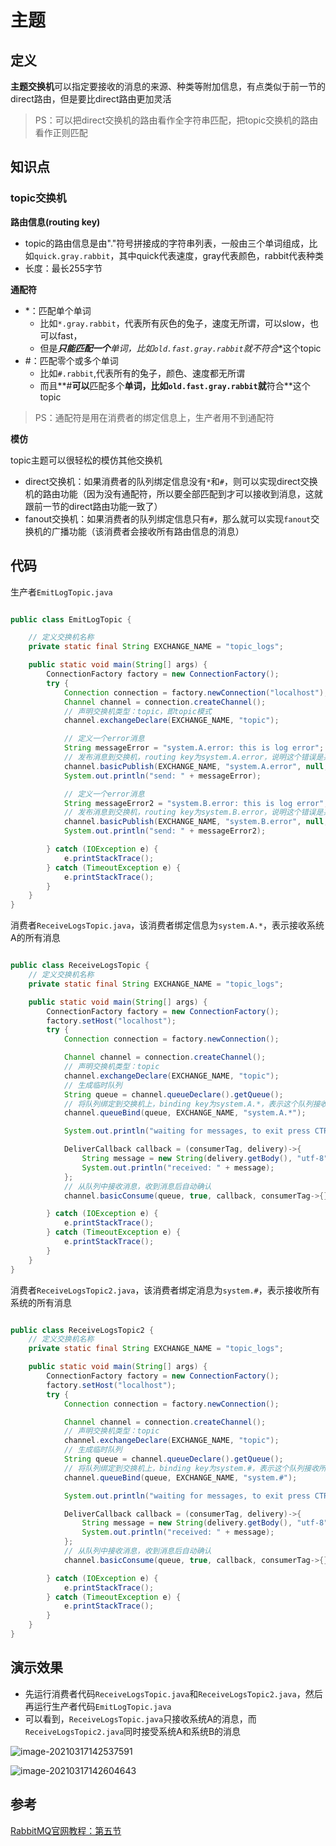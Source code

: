 # 主题

## 定义

**主题交换机**可以指定要接收的消息的来源、种类等附加信息，有点类似于前一节的direct路由，但是要比direct路由更加灵活

> PS：可以把direct交换机的路由看作全字符串匹配，把topic交换机的路由看作正则匹配

## 知识点

### topic交换机

**路由信息(routing key)**

- topic的路由信息是由"."符号拼接成的字符串列表，一般由三个单词组成，比如`quick.gray.rabbit`，其中quick代表速度，gray代表颜色，rabbit代表种类
- 长度：最长255字节

**通配符**

- *：匹配单个单词
  - 比如`*.gray.rabbit`，代表所有灰色的兔子，速度无所谓，可以slow，也可以fast，
  - 但是*****只能**匹配一个**单词，比如`old.fast.gray.rabbit`就**不符合**这个topic
- #：匹配零个或多个单词
  - 比如`#.rabbit`,代表所有的兔子，颜色、速度都无所谓
  - 而且**#**可以**匹配多个**单词，比如`old.fast.gray.rabbit`就**符合**这个topic

> PS：通配符是用在消费者的绑定信息上，生产者用不到通配符

**模仿**

topic主题可以很轻松的模仿其他交换机

- direct交换机：如果消费者的队列绑定信息没有`*`和`#`，则可以实现direct交换机的路由功能（因为没有通配符，所以要全部匹配到才可以接收到消息，这就跟前一节的direct路由功能一致了）
- fanout交换机：如果消费者的队列绑定信息只有`#`，那么就可以实现`fanout`交换机的广播功能（该消费者会接收所有路由信息的消息）



## 代码

生产者`EmitLogTopic.java`

```java

public class EmitLogTopic {

    // 定义交换机名称
    private static final String EXCHANGE_NAME = "topic_logs";

    public static void main(String[] args) {
        ConnectionFactory factory = new ConnectionFactory();
        try {
            Connection connection = factory.newConnection("localhost");
            Channel channel = connection.createChannel();
            // 声明交换机类型：topic，即topic模式
            channel.exchangeDeclare(EXCHANGE_NAME, "topic");

            // 定义一个error消息
            String messageError = "system.A.error: this is log error";
            // 发布消息到交换机，routing key为system.A.error，说明这个错误是系统A造成的
            channel.basicPublish(EXCHANGE_NAME, "system.A.error", null, messageError.getBytes());
            System.out.println("send: " + messageError);

            // 定义一个error消息
            String messageError2 = "system.B.error: this is log error";
            // 发布消息到交换机，routing key为system.B.error，说明这个错误是系统B造成的
            channel.basicPublish(EXCHANGE_NAME, "system.B.error", null, messageError2.getBytes());
            System.out.println("send: " + messageError2);

        } catch (IOException e) {
            e.printStackTrace();
        } catch (TimeoutException e) {
            e.printStackTrace();
        }
    }
}

```

消费者`ReceiveLogsTopic.java`，该消费者绑定信息为`system.A.*`，表示接收系统A的所有消息

```java

public class ReceiveLogsTopic {
    // 定义交换机名称
    private static final String EXCHANGE_NAME = "topic_logs";

    public static void main(String[] args) {
        ConnectionFactory factory = new ConnectionFactory();
        factory.setHost("localhost");
        try {
            Connection connection = factory.newConnection();

            Channel channel = connection.createChannel();
            // 声明交换机类型：topic
            channel.exchangeDeclare(EXCHANGE_NAME, "topic");
            // 生成临时队列
            String queue = channel.queueDeclare().getQueue();
            // 将队列绑定到交换机上，binding key为system.A.*，表示这个队列接收系统A的所有消息
            channel.queueBind(queue, EXCHANGE_NAME, "system.A.*");

            System.out.println("waiting for messages, to exit press CTRL+C");

            DeliverCallback callback = (consumerTag, delivery)->{
                String message = new String(delivery.getBody(), "utf-8");
                System.out.println("received: " + message);
            };
            // 从队列中接收消息，收到消息后自动确认
            channel.basicConsume(queue, true, callback, consumerTag->{});

        } catch (IOException e) {
            e.printStackTrace();
        } catch (TimeoutException e) {
            e.printStackTrace();
        }
    }
}

```

消费者`ReceiveLogsTopic2.java`，该消费者绑定消息为`system.#`，表示接收所有系统的所有消息

```java

public class ReceiveLogsTopic2 {
    // 定义交换机名称
    private static final String EXCHANGE_NAME = "topic_logs";

    public static void main(String[] args) {
        ConnectionFactory factory = new ConnectionFactory();
        factory.setHost("localhost");
        try {
            Connection connection = factory.newConnection();

            Channel channel = connection.createChannel();
            // 声明交换机类型：topic
            channel.exchangeDeclare(EXCHANGE_NAME, "topic");
            // 生成临时队列
            String queue = channel.queueDeclare().getQueue();
            // 将队列绑定到交换机上，binding key为system.#，表示这个队列接收所有系统的所有消息
            channel.queueBind(queue, EXCHANGE_NAME, "system.#");

            System.out.println("waiting for messages, to exit press CTRL+C");

            DeliverCallback callback = (consumerTag, delivery)->{
                String message = new String(delivery.getBody(), "utf-8");
                System.out.println("received: " + message);
            };
            // 从队列中接收消息，收到消息后自动确认
            channel.basicConsume(queue, true, callback, consumerTag->{});

        } catch (IOException e) {
            e.printStackTrace();
        } catch (TimeoutException e) {
            e.printStackTrace();
        }
    }
}

```

## 演示效果

- 先运行消费者代码`ReceiveLogsTopic.java`和`ReceiveLogsTopic2.java`，然后再运行生产者代码`EmitLogTopic.java`
- 可以看到，`ReceiveLogsTopic.java`只接收系统A的消息，而`ReceiveLogsTopic2.java`同时接受系统A和系统B的消息

![image-20210317142537591](https://i.loli.net/2021/03/17/veYQqCmf8R2nh54.png)

![image-20210317142604643](https://i.loli.net/2021/03/17/rdCNcB1x2GIailJ.png)

## 参考

[RabbitMQ官网教程：第五节](https://www.rabbitmq.com/tutorials/tutorial-five-java.html)

